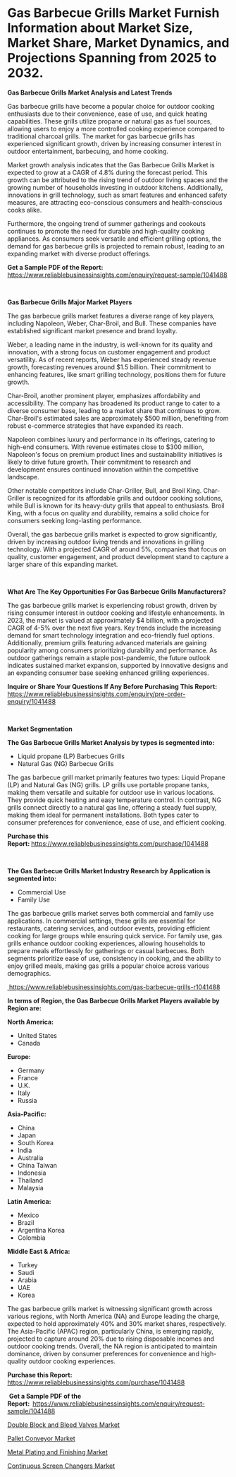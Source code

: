 <p><h1>Gas Barbecue Grills Market Furnish Information about Market Size, Market Share, Market Dynamics, and Projections Spanning from 2025 to 2032.</h1></p><p><strong>Gas Barbecue Grills Market Analysis and Latest Trends</strong></p>
<p><p>Gas barbecue grills have become a popular choice for outdoor cooking enthusiasts due to their convenience, ease of use, and quick heating capabilities. These grills utilize propane or natural gas as fuel sources, allowing users to enjoy a more controlled cooking experience compared to traditional charcoal grills. The market for gas barbecue grills has experienced significant growth, driven by increasing consumer interest in outdoor entertainment, barbecuing, and home cooking.</p><p>Market growth analysis indicates that the Gas Barbecue Grills Market is expected to grow at a CAGR of 4.8% during the forecast period. This growth can be attributed to the rising trend of outdoor living spaces and the growing number of households investing in outdoor kitchens. Additionally, innovations in grill technology, such as smart features and enhanced safety measures, are attracting eco-conscious consumers and health-conscious cooks alike.</p><p>Furthermore, the ongoing trend of summer gatherings and cookouts continues to promote the need for durable and high-quality cooking appliances. As consumers seek versatile and efficient grilling options, the demand for gas barbecue grills is projected to remain robust, leading to an expanding market with diverse product offerings.</p></p>
<p><strong>Get a Sample PDF of the Report:&nbsp;</strong> <a href="https://www.reliablebusinessinsights.com/enquiry/request-sample/1041488?utm_campaign=101&utm_medium=2&utm_source=Github&utm_content=ia&utm_term=21022025&utm_id=gas-barbecue-grills">https://www.reliablebusinessinsights.com/enquiry/request-sample/1041488</a></p>
<p>&nbsp;</p>
<p><strong>Gas Barbecue Grills Major Market Players</strong></p>
<p><p>The gas barbecue grills market features a diverse range of key players, including Napoleon, Weber, Char-Broil, and Bull. These companies have established significant market presence and brand loyalty. </p><p>Weber, a leading name in the industry, is well-known for its quality and innovation, with a strong focus on customer engagement and product versatility. As of recent reports, Weber has experienced steady revenue growth, forecasting revenues around $1.5 billion. Their commitment to enhancing features, like smart grilling technology, positions them for future growth.</p><p>Char-Broil, another prominent player, emphasizes affordability and accessibility. The company has broadened its product range to cater to a diverse consumer base, leading to a market share that continues to grow. Char-Broil's estimated sales are approximately $500 million, benefiting from robust e-commerce strategies that have expanded its reach.</p><p>Napoleon combines luxury and performance in its offerings, catering to high-end consumers. With revenue estimates close to $300 million, Napoleon's focus on premium product lines and sustainability initiatives is likely to drive future growth. Their commitment to research and development ensures continued innovation within the competitive landscape.</p><p>Other notable competitors include Char-Griller, Bull, and Broil King. Char-Griller is recognized for its affordable grills and outdoor cooking solutions, while Bull is known for its heavy-duty grills that appeal to enthusiasts. Broil King, with a focus on quality and durability, remains a solid choice for consumers seeking long-lasting performance.</p><p>Overall, the gas barbecue grills market is expected to grow significantly, driven by increasing outdoor living trends and innovations in grilling technology. With a projected CAGR of around 5%, companies that focus on quality, customer engagement, and product development stand to capture a larger share of this expanding market.</p></p>
<p>&nbsp;</p>
<p><strong>What Are The Key Opportunities For Gas Barbecue Grills Manufacturers?</strong></p>
<p><p>The gas barbecue grills market is experiencing robust growth, driven by rising consumer interest in outdoor cooking and lifestyle enhancements. In 2023, the market is valued at approximately $4 billion, with a projected CAGR of 4-5% over the next five years. Key trends include the increasing demand for smart technology integration and eco-friendly fuel options. Additionally, premium grills featuring advanced materials are gaining popularity among consumers prioritizing durability and performance. As outdoor gatherings remain a staple post-pandemic, the future outlook indicates sustained market expansion, supported by innovative designs and an expanding consumer base seeking enhanced grilling experiences.</p></p>
<p><strong>Inquire or Share Your Questions If Any Before Purchasing This Report:</strong> <a href="https://www.reliablebusinessinsights.com/enquiry/pre-order-enquiry/1041488?utm_campaign=101&utm_medium=2&utm_source=Github&utm_content=ia&utm_term=21022025&utm_id=gas-barbecue-grills">https://www.reliablebusinessinsights.com/enquiry/pre-order-enquiry/1041488</a></p>
<p>&nbsp;</p>
<p><strong>Market Segmentation</strong></p>
<p><strong>The Gas Barbecue Grills Market Analysis by types is segmented into:</strong></p>
<p><ul><li>Liquid propane (LP) Barbecues Grills</li><li>Natural Gas (NG) Barbecue Grills</li></ul></p>
<p><p>The gas barbecue grill market primarily features two types: Liquid Propane (LP) and Natural Gas (NG) grills. LP grills use portable propane tanks, making them versatile and suitable for outdoor use in various locations. They provide quick heating and easy temperature control. In contrast, NG grills connect directly to a natural gas line, offering a steady fuel supply, making them ideal for permanent installations. Both types cater to consumer preferences for convenience, ease of use, and efficient cooking.</p></p>
<p><strong>Purchase this Report:&nbsp;</strong><a href="https://www.reliablebusinessinsights.com/purchase/1041488?utm_campaign=101&utm_medium=2&utm_source=Github&utm_content=ia&utm_term=21022025&utm_id=gas-barbecue-grills">https://www.reliablebusinessinsights.com/purchase/1041488</a></p>
<p>&nbsp;</p>
<p><strong>The Gas Barbecue Grills Market Industry Research by Application is segmented into:</strong></p>
<p><ul><li>Commercial Use</li><li>Family Use</li></ul></p>
<p><p>The gas barbecue grills market serves both commercial and family use applications. In commercial settings, these grills are essential for restaurants, catering services, and outdoor events, providing efficient cooking for large groups while ensuring quick service. For family use, gas grills enhance outdoor cooking experiences, allowing households to prepare meals effortlessly for gatherings or casual barbecues. Both segments prioritize ease of use, consistency in cooking, and the ability to enjoy grilled meals, making gas grills a popular choice across various demographics.</p></p>
<p><a href="https://www.reliablebusinessinsights.com/gas-barbecue-grills-r1041488?utm_campaign=101&utm_medium=2&utm_source=Github&utm_content=ia&utm_term=21022025&utm_id=gas-barbecue-grills">&nbsp;https://www.reliablebusinessinsights.com/gas-barbecue-grills-r1041488</a></p>
<p><strong>In terms of Region, the Gas Barbecue Grills Market Players available by Region are:</strong></p>
<p>
    <p> <strong> North America: </strong>
        <ul>
            <li>United States</li>
            <li>Canada</li>
        </ul>
        </p> 
    <p> <strong> Europe: </strong>
        <ul>
            <li>Germany</li>
            <li>France</li>
            <li>U.K.</li>
            <li>Italy</li>
            <li>Russia</li>
        </ul>
        </p> 
    <p> <strong> Asia-Pacific: </strong>
        <ul>
            <li>China</li>
            <li>Japan</li>
            <li>South Korea</li>
            <li>India</li>
            <li>Australia</li>
            <li>China Taiwan</li>
            <li>Indonesia</li>
            <li>Thailand</li>
            <li>Malaysia</li>
        </ul>
        </p> 
    <p> <strong> Latin America: </strong>
        <ul>
            <li>Mexico</li>
            <li>Brazil</li>
            <li>Argentina Korea</li>
            <li>Colombia</li>
        </ul>
        </p> 
    <p> <strong> Middle East & Africa: </strong>
        <ul>
            <li>Turkey</li>
            <li>Saudi</li>
            <li>Arabia</li>
            <li>UAE</li>
            <li>Korea</li>
        </ul>
    </p>
    </p>
<p><p>The gas barbecue grills market is witnessing significant growth across various regions, with North America (NA) and Europe leading the charge, expected to hold approximately 40% and 30% market shares, respectively. The Asia-Pacific (APAC) region, particularly China, is emerging rapidly, projected to capture around 20% due to rising disposable incomes and outdoor cooking trends. Overall, the NA region is anticipated to maintain dominance, driven by consumer preferences for convenience and high-quality outdoor cooking experiences.</p></p>
<p><strong>Purchase this Report: </strong><a href="https://www.reliablebusinessinsights.com/purchase/1041488?utm_campaign=101&utm_medium=2&utm_source=Github&utm_content=ia&utm_term=21022025&utm_id=gas-barbecue-grills">https://www.reliablebusinessinsights.com/purchase/1041488</a></p>
<p>&nbsp;<strong>Get a Sample PDF of the Report:&nbsp;&nbsp;</strong><a href="https://www.reliablebusinessinsights.com/enquiry/request-sample/1041488?utm_campaign=101&utm_medium=2&utm_source=Github&utm_content=ia&utm_term=21022025&utm_id=gas-barbecue-grills">https://www.reliablebusinessinsights.com/enquiry/request-sample/1041488</a></p>
<p><strong></strong></p>
<p><p><a href="https://github.com/perianeaced3/Market-Research-Report-List-1/blob/main/double-block-and-bleed-valves-market.md?utm_campaign=101&utm_medium=2&utm_source=Github&utm_content=ia&utm_term=21022025&utm_id=gas-barbecue-grills">Double Block and Bleed Valves Market</a></p><p><a href="https://github.com/giardafshaxb/Market-Research-Report-List-1/blob/main/pallet-conveyor-market.md?utm_campaign=101&utm_medium=2&utm_source=Github&utm_content=ia&utm_term=21022025&utm_id=gas-barbecue-grills">Pallet Conveyor Market</a></p><p><a href="https://github.com/ludongfomban/Market-Research-Report-List-1/blob/main/metal-plating-and-finishing-market.md?utm_campaign=101&utm_medium=2&utm_source=Github&utm_content=ia&utm_term=21022025&utm_id=gas-barbecue-grills">Metal Plating and Finishing Market</a></p><p><a href="https://github.com/ceppyleft/Market-Research-Report-List-1/blob/main/continuous-screen-changers-market.md?utm_campaign=101&utm_medium=2&utm_source=Github&utm_content=ia&utm_term=21022025&utm_id=gas-barbecue-grills">Continuous Screen Changers Market</a></p></p>
